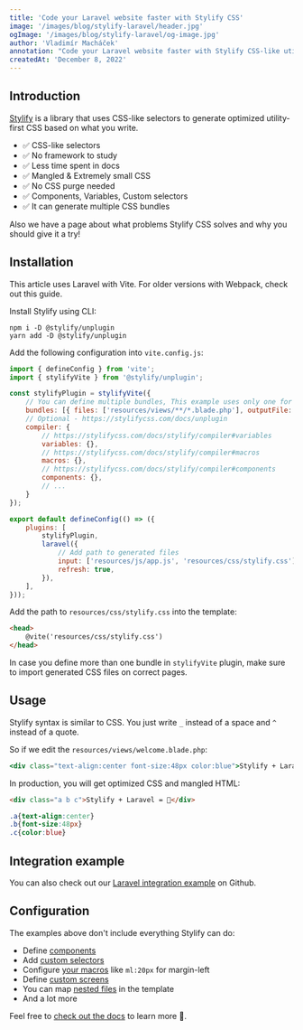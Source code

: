 ```yaml
---
title: 'Code your Laravel website faster with Stylify CSS'
image: '/images/blog/stylify-laravel/header.jpg'
ogImage: '/images/blog/stylify-laravel/og-image.jpg'
author: 'Vladimír Macháček'
annotation: "Code your Laravel website faster with Stylify CSS-like utilities. Don't study CSS framework. Focus on coding."
createdAt: 'December 8, 2022'
---
```


## Introduction
[Stylify](https://stylifycss.com) is a library that uses CSS-like selectors to generate optimized utility-first CSS based on what you write.

- ✅ CSS-like selectors
- ✅ No framework to study
- ✅ Less time spent in docs
- ✅ Mangled & Extremely small CSS
- ✅ No CSS purge needed
- ✅ Components, Variables, Custom selectors
- ✅ It can generate multiple CSS bundles

Also we have a page about <nuxt-link to="/docs/get-started/why-stylify-css">what problems Stylify CSS solves and why you should give it a try!</nuxt-link>


## Installation
This article uses Laravel with Vite. For older versions with Webpack, check out <nuxt-link to="/docs/integrations/laravel#for-older-vesions-of-laravel-with-webpack">this guide</nuxt-link>.

Install Stylify using CLI:
```
npm i -D @stylify/unplugin
yarn add -D @stylify/unplugin
```

Add the following configuration into `vite.config.js`:
```js
import { defineConfig } from 'vite';
import { stylifyVite } from '@stylify/unplugin';

const stylifyPlugin = stylifyVite({
	// You can define multiple bundles, This example uses only one for simplicity
	bundles: [{ files: ['resources/views/**/*.blade.php'], outputFile: 'resources/css/stylify.css' }],
	// Optional - https://stylifycss.com/docs/unplugin
	compiler: {
		// https://stylifycss.com/docs/stylify/compiler#variables
		variables: {},
		// https://stylifycss.com/docs/stylify/compiler#macros
		macros: {},
		// https://stylifycss.com/docs/stylify/compiler#components
		components: {},
		// ...
	}
});

export default defineConfig(() => ({
	plugins: [
		stylifyPlugin,
		laravel({
			// Add path to generated files
            input: ['resources/js/app.js', 'resources/css/stylify.css'],
            refresh: true,
        }),
	],
}));
```

Add the path to `resources/css/stylify.css` into the template:

```html
<head>
	@vite('resources/css/stylify.css')
</head>
```

In case you define more than one bundle in `stylifyVite` plugin, make sure to import generated CSS files on correct pages.

## Usage
Stylify syntax is similar to CSS. You just write `_` instead of a space and `^` instead of a quote.

So if we edit the `resources/views/welcome.blade.php`:
```jsx
<div class="text-align:center font-size:48px color:blue">Stylify + Laravel = 🚀</div>
```

In production, you will get optimized CSS and mangled HTML:
```html
<div class="a b c">Stylify + Laravel = 🚀</div>
```

```css
.a{text-align:center}
.b{font-size:48px}
.c{color:blue}
```

## Integration example
You can also check out our <a href="https://github.com/stylify/integrations-examples/tree/master/laravel" target="_blank" rel="noopener">Laravel integration example</a> on Github.

## Configuration
The examples above don't include everything Stylify can do:
- Define [components](https://stylifycss.com/docs/stylify/compiler#components)
- Add [custom selectors](https://stylifycss.com/docs/stylify/compiler#customselectors)
- Configure [your macros](https://stylifycss.com/docs/stylify/compiler#macros) like `ml:20px` for margin-left
- Define [custom screens](https://stylifycss.com/docs/stylify/compiler#screens)
- You can map [nested files](https://stylifycss.com/docs/bundler#files-content-option) in the template
- And a lot more

Feel free to [check out the docs](https://stylifycss.com/docs/get-started) to learn more 💎.
